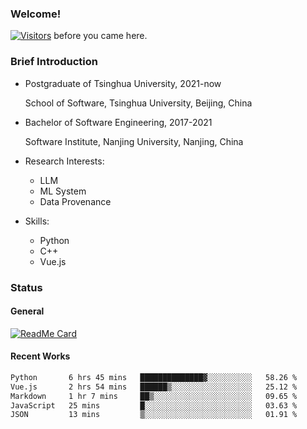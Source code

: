 ### Welcome!

[![Visitors](https://visitor-badge.laobi.icu/badge?page_id=HermitSun.HermitSun)]() before you came here.

### Brief Introduction

- Postgraduate of Tsinghua University, 2021-now
  
  School of Software, Tsinghua University, Beijing, China

- Bachelor of Software Engineering, 2017-2021
  
  Software Institute, Nanjing University, Nanjing, China

- Research Interests:
  - LLM
  - ML System
  - Data Provenance

- Skills:
  - Python
  - C++
  - Vue.js

### Status

#### General

[![ReadMe Card](https://github-readme-stats.hermitsun.vercel.app/api?username=HermitSun&count_private=true&show_icons=true)]()

#### Recent Works

<!--START_SECTION:waka-->

```txt
Python       6 hrs 45 mins   ██████████████▓░░░░░░░░░░   58.26 %
Vue.js       2 hrs 54 mins   ██████▒░░░░░░░░░░░░░░░░░░   25.12 %
Markdown     1 hr 7 mins     ██▒░░░░░░░░░░░░░░░░░░░░░░   09.65 %
JavaScript   25 mins         █░░░░░░░░░░░░░░░░░░░░░░░░   03.63 %
JSON         13 mins         ▒░░░░░░░░░░░░░░░░░░░░░░░░   01.91 %
```

<!--END_SECTION:waka-->
